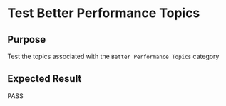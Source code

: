 Test Better Performance Topics
==============================

Purpose
-------
Test the topics associated with the `Better Performance Topics` category

Expected Result
---------------
PASS


<!---
Publish: preview
Categories: Performance
Topics: High performance computing (HPC), Performance at leadership computing facilities, Performance portability
Tags: training
Level: 2
Prerequisites: defaults
Aggregate: subresource
RSS Update: 2019-04-19
--->
